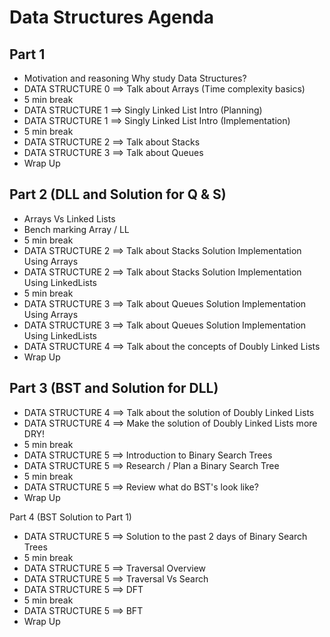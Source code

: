 # Data Structures Agenda

## Part 1
- Motivation and reasoning Why study Data Structures?
- DATA STRUCTURE 0 ==> Talk about Arrays (Time complexity basics)
- 5 min break
- DATA STRUCTURE 1 ==> Singly Linked List Intro (Planning)
- DATA STRUCTURE 1 ==> Singly Linked List Intro (Implementation)
- 5 min break
- DATA STRUCTURE 2 ==> Talk about Stacks
- DATA STRUCTURE 3 ==> Talk about Queues
- Wrap Up

## Part 2 (DLL and Solution for Q & S)
- Arrays Vs Linked Lists
- Bench marking Array / LL
- 5 min break
- DATA STRUCTURE 2 ==> Talk about Stacks Solution Implementation Using Arrays
- DATA STRUCTURE 2 ==> Talk about Stacks Solution Implementation Using LinkedLists
- 5 min break
- DATA STRUCTURE 3 ==> Talk about Queues Solution Implementation Using Arrays
- DATA STRUCTURE 3 ==> Talk about Queues Solution Implementation Using LinkedLists
- DATA STRUCTURE 4 ==>  Talk about the concepts of Doubly Linked Lists
- Wrap Up

## Part 3 (BST and Solution for DLL)
- DATA STRUCTURE 4 ==>  Talk about the solution of Doubly Linked Lists
- DATA STRUCTURE 4 ==>  Make the solution of Doubly Linked Lists more DRY!
- 5 min break
- DATA STRUCTURE 5 ==> Introduction to Binary Search Trees
- DATA STRUCTURE 5 ==> Research / Plan a Binary Search Tree
- 5 min break
- DATA STRUCTURE 5 ==> Review what do BST's look like?
- Wrap Up

Part 4 (BST Solution to Part 1)
- DATA STRUCTURE 5 ==> Solution to the past 2 days of Binary Search Trees
- 5 min break
- DATA STRUCTURE 5 ==> Traversal Overview
- DATA STRUCTURE 5 ==> Traversal Vs Search
- DATA STRUCTURE 5 ==> DFT
- 5 min break
- DATA STRUCTURE 5 ==> BFT
- Wrap Up